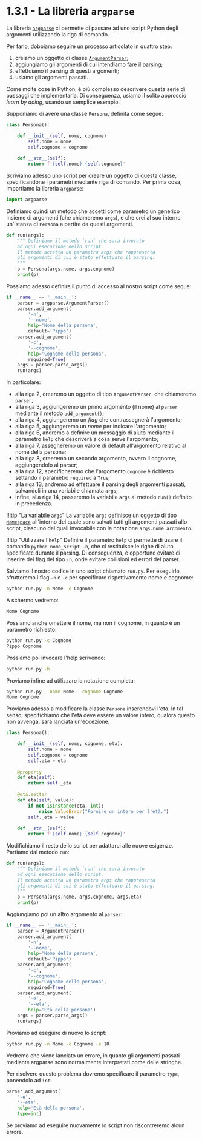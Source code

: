# 1.3.1 - La libreria `argparse`

La libreria [`argparse`](https://docs.python.org/3/library/argparse.html) ci permette di passare ad uno script Python degli argomenti utilizzando la riga di comando.

Per farlo, dobbiamo seguire un processo articolato in quattro step:

1. creiamo un oggetto di classe [`ArgumentParser`](https://docs.python.org/3/library/argparse.html#argparse.ArgumentParser);
2. aggiungiamo gli argomenti di cui intendiamo fare il parsing;
3. effettuiamo il parsing di questi argomenti;
4. usiamo gli argomenti passati.

Come molte cose in Python, è più complesso descrivere questa serie di passaggi che implementarla. Di conseguenza, usiamo il solito approccio *learn by doing*, usando un semplice esempio.

Supponiamo di avere una classe `Persona`, definita come segue:

```py linenums="1"
class Persona():

    def __init__(self, nome, cognome):
        self.nome = nome
        self.cognome = cognome
    
    def __str__(self):
        return f'{self.nome} {self.cognome}'
```

Scriviamo adesso uno script per creare un oggetto di questa classe, specificandone i parametri mediante riga di comando. Per prima cosa, importiamo la libreria `argparse`:

```py
import argparse
```

Definiamo quindi un metodo che accetti come parametro un generico insieme di argomenti (che chiameremo `args`), e che crei al suo interno un'istanza di `Persona` a partire da questi argomenti.

```py linenums="1"
def run(args):
    """ Definiamo il metodo `run` che sarà invocato
    ad ogni esecuzione dello script.
    Il metodo accetta un parametro args che rappresenta
    gli argomenti di cui è stato effettuato il parsing.
    """
    p = Persona(args.nome, args.cognome)
    print(p)
```

Possiamo adesso definire il punto di accesso al nostro script come segue:

```py linenums="1"
if __name__ == '__main__':
    parser = argparse.ArgumentParser()
    parser.add_argument(
        '-n',
        '--nome',
        help='Nome della persona',
        default='Pippo')
    parser.add_argument(
        '-c',
        '--cognome',
        help='Cognome della persona',
        required=True)
    args = parser.parse_args()
    run(args)
```

In particolare:

* alla riga 2, creeremo un oggetto di tipo `ArgumentParser`, che chiameremo `parser`;
* alla riga 3, aggiungeremo un primo argomento (il nome) al `parser` mediante il metodo [`add_argument()`](https://docs.python.org/3/library/argparse.html#argparse.ArgumentParser.add_argument);
* alla riga 4, aggiungeremo un *flag* che contrassegnerà l'argomento;
* alla riga 5, aggiungeremo un *nome* per indicare l'argomento;
* alla riga 6, andremo a definire un messaggio di aiuto mediante il parametro `help` che descriverà a cosa serve l'argomento;
* alla riga 7, assegneremo un valore di default all'argomento relativo al nome della persona;
* alla riga 8, creeremo un secondo argomento, ovvero il cognome, aggiungendolo al parser;
* alla riga 12, specificheremo che l'argomento `cognome` è richiesto settando il parametro `required` a `True`;
* alla riga 13, andremo ad effettuare il parsing degli argomenti passati, salvandoli in una variabile chiamata `args`;
* infine, alla riga 14, passeremo la variabile `args` al metodo `run()` definito in precedenza.

!!!tip "La variabile `args`"
    La variabile `args` definisce un oggetto di tipo [`Namespace`](https://docs.python.org/3/library/argparse.html#argparse.Namespace) all'interno del quale sono salvati tutti gli argomenti passati allo script, ciascuno dei quali invocabile con la notazione `args.nome_argomento`.

!!!tip "Utilizzare l'`help`"
    Definire il parametro `help` ci permette di usare il comando `python nome_script -h`, che ci restituisce le righe di aiuto specificate durante il parsing. Di conseguenza, è opportuno evitare di inserire dei flag del tipo `-h`, onde evitare collisioni ed errori del parser.

Salviamo il nostro codice in uno script chiamato `run.py`. Per eseguirlo, sfrutteremo i flag `-n` e `-c` per specificare rispettivamente nome e cognome:

```sh
python run.py -n Nome -c Cognome
```

A schermo vedremo:

```sh
Nome Cognome
```

Possiamo anche omettere il nome, ma non il cognome, in quanto è un parametro richiesto:

```sh
python run.py -c Cognome
Pippo Cognome
```

Possiamo poi invocare l'help scrivendo:

```sh
python run.py -h
```

Proviamo infine ad utilizzare la notazione completa:

```sh
python run.py --nome Nome --cognome Cognome
Nome Cognome
```

Proviamo adesso a modificare la classe `Persona` inserendovi l'età. In tal senso, specifichiamo che l'età deve essere un valore intero; qualora questo non avvenga, sarà lanciata un'eccezione.

```py linenums="1"
class Persona():

    def __init__(self, nome, cognome, eta):
        self.nome = nome
        self.cognome = cognome
        self.eta = eta
    
    @property
    def eta(self):
        return self._eta
    
    @eta.setter
    def eta(self, value):
        if not isinstance(eta, int):
            raise ValueError("Fornire un intero per l'età.")
        self._eta = value
    
    def __str__(self):
        return f'{self.nome} {self.cognome}'
```

Modifichiamo il resto dello script per adattarci alle nuove esigenze. Partiamo dal metodo `run`:

```py linenums="1" hl_lines="7"
def run(args):
    """ Definiamo il metodo `run` che sarà invocato
    ad ogni esecuzione dello script.
    Il metodo accetta un parametro args che rappresenta
    gli argomenti di cui è stato effettuato il parsing.
    """
    p = Persona(args.nome, args.cognome, args.eta)
    print(p)
```

Aggiungiamo poi un altro argomento al `parser`:

```py linenums="1" hl_lines="13 14 15 16"
if __name__ == '__main__':
    parser = ArgumentParser()
    parser.add_argument(
        '-n',                       
        '--nome',                   
        help='Nome della persona',  
        default='Pippo')            
    parser.add_argument(
        '-c',
        '--cognome',
        help='Cognome della persona',
        required=True)              
    parser.add_argument(
        '-e',
        '--eta',
        help='Età della persona')
    args = parser.parse_args()
    run(args)
```

Proviamo ad eseguire di nuovo lo script:

```sh
python run.py -n Nome -c Cognome -e 18
```

Vedremo che viene lanciato un errore, in quanto gli argomenti passati mediante argparse sono normalmente interpretati come delle stringhe.

Per risolvere questo problema dovremo specificare il parametro `type`, ponendolo ad `int`:

```py linenums="1" hl_lines="5"
parser.add_argument(
    '-e',
    '--eta',
    help='Età della persona',
    type=int)
```

Se proviamo ad eseguire nuovamente lo script non riscontreremo alcun errore.
